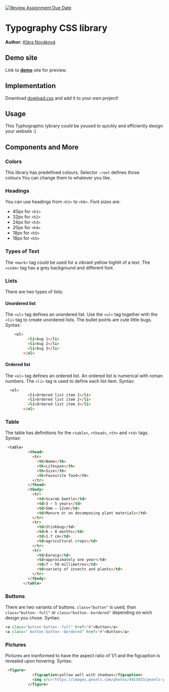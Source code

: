[![Review Assignment Due Date](https://classroom.github.com/assets/deadline-readme-button-24ddc0f5d75046c5622901739e7c5dd533143b0c8e959d652212380cedb1ea36.svg)](https://classroom.github.com/a/zprwltzm)
# Typography CSS library
**Author:** [Klára Nováková](https://github.com/klara-novakova)
## Demo site
Link to **[demo](https://pslib-cz.github.io/2023-l4-web-typographic-library-klara-novakova/)** site for preview.

## Implementation
Download [dowload.css](https://github.com/pslib-cz/2023-l4-web-typographic-library-klara-novakova/blob/master/download.css) and add it to your own project!
## Usage
This Typhographic lybrary could be yoused to quickly and efficiently design your website :)
## Components and More
### Colors
This library has predefined colours. Selector `:root` defines those colours.You can change them to whatever you like.
### Headings 
You can use headings from `<h1>` to `<h6>`. Font sizes are: 
* 40px for `<h1>`
* 32px for `<h2>`
* 24px for `<h3>`
* 20px for `<h4>`
* 18px for `<h5>`
* 18px for `<h5>`
### Types of Text
The `<mark>` tag could be used for a vibrant yellow highlit of a text.
The `<code>` tag has a grey background and different font.
### Lists
There are two types of lists:
#### Unordered list
The `<ul>` tag defines an unordered list. Use the `<ul>` tag together with the `<li>` tag to create unordered lists. The bullet points are cute little bugs. Syntax:
```html
    <ul>
          <li>bug 1</li>
          <li>bug 2</li>
          <li>bug 3</li>
        </ul>
```
#### Ordered list
The `<ol>` tag defines an ordered list. An ordered list is numerical with roman numbers. The `<li>` tag is used to define each list item. Syntax:
```html
  <ol>
          <li>Ordered list item 1</li>
          <li>Ordered list item 2</li>
          <li>Ordered list item 3</li>
        </ol>
```
### Table
The table has definitions for the `<table>`, `<thead>`, `<th>` and `<td>` tags. Syntax:
```html
 <table>
          <thead>
            <tr>
              <th>Name</th>
              <th>Lifespan</th>
              <th>Size</th>
              <th>Favourite food</th>
            </tr>
          </thead>
          <tbody>
            <tr>
              <td>Scarab beetle</td>
              <td>3 – 5 years</td>
              <td>5mm – 12cm</td>
              <td>Manure or on decomposing plant materials</td>
            </tr>
            <tr>
              <td>Stinkbug</td>
              <td>6 – 8 months</td>
              <td>1.7 cm</td>
              <td>agricultural crops</td>
            </tr>
            <tr>
              <td>Earwig</td>
              <td>approximately one year</td>
              <td>7 – 50 millimetres</td>
              <td>variety of insects and plants</td>
            </tr>
          </tbody>
        </table>
```
### Buttons
There are two variants of buttons. `class="button"` is used, than `class="button--full"` or `class="button--bordered"` depending on wich design you chose. Syntax:
```html
<a class="button button--full" href="#">Button</a>
<a class=" button button--bordered" href="#">Button</a>
```
### Pictures
Pictures are tranformed to have the aspect ratio of 1/1 and the figcaption is revealed upon hovering. Syntax:
```html
 <figure>
            <figcaption>yellow wall with shadows</figcaption>
            <img src="https://images.pexels.com/photos/4915833/pexels-photo-4915833.jpeg?auto=compress&cs=tinysrgb&w=1260&h=750&dpr=1" alt="yellow wall with shadows">
          </figure>
```
